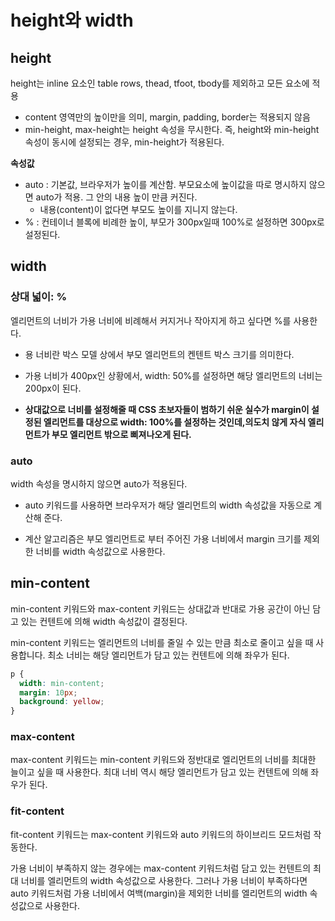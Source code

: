 # height와 width



## height
height는 inline 요소인 table rows, thead, tfoot, tbody를 제외하고 모든 요소에 적용 

* content 영역만의 높이만을 의미, margin, padding, border는 적용되지 않음
* min-height, max-height는 height 속성을 무시한다. 즉, height와 min-height 속성이 동시에 설정되는 경우, min-height가 적용된다. 


**속성값**     

* auto : 기본값, 브라우저가 높이를 계산함. 부모요소에 높이값을 따로 명시하지 않으면 auto가 적용. 그 안의 내용 높이 만큼 커진다. 
  * 내용(content)이 없다면 부모도 높이를 지니지 않는다. 
* % : 컨테이너 블록에 비례한 높이, 부모가 300px일때 100%로 설정하면 300px로 설정된다. 





## width 

### 상대 넓이: %
엘리먼트의 너비가 가용 너비에 비례해서 커지거나 작아지게 하고 싶다면 %를 사용한다. 

* 용 너비란 박스 모델 상에서 부모 엘리먼트의 켄텐트 박스 크기를 의미한다. 
* 가용 너비가 400px인 상황에서, width: 50%를 설정하면 해당 엘리먼트의 너비는 200px이 된다. 


* **상대값으로 너비를 설정해줄 때 CSS 초보자들이 범하기 쉬운 실수가 margin이 설정된 엘리먼트를 대상으로 width: 100%를 설정하는 것인데,의도치 않게 자식 엘리먼트가 부모 엘리먼트 밖으로 삐져나오게 된다.**

### auto 
width 속성을 명시하지 않으면 auto가 적용된다. 

* auto 키워드를 사용하면 브라우저가 해당 엘리먼트의 width 속성값을 자동으로 계산해 준다. 

* 계산 알고리즘은 부모 엘리먼트로 부터 주어진 가용 너비에서 margin 크기를 제외한 너비를 width 속성값으로 사용한다. 

## min-content 

min-content 키워드와 max-content 키워드는 상대값과 반대로 가용 공간이 아닌 담고 있는 컨텐트에 의해 width 속성값이 결정된다. 

min-content 키워드는 엘리먼트의 너비를 줄일 수 있는 만큼 최소로 줄이고 싶을 때 사용합니다. 최소 너비는 해당 엘리먼트가 담고 있는 컨텐트에 의해 좌우가 된다. 

```css
p {
  width: min-content;
  margin: 10px;
  background: yellow;
}
```


### max-content

max-content 키워드는 min-content 키워드와 정반대로 엘리먼트의 너비를 최대한 늘이고 싶을 때 사용한다. 최대 너비 역시 해당 엘리먼트가 담고 있는 컨텐트에 의해 좌우가 된다. 


### fit-content
fit-content 키워드는 max-content 키워드와 auto 키워드의 하이브리드 모드처럼 작동한다. 

가용 너비이 부족하지 않는 경우에는 max-content 키워드처럼 담고 있는 컨텐트의 최대 너비를 엘리먼트의 width 속성값으로 사용한다. 그러나 가용 너비이 부족하다면 auto 키워드처럼 가용 너비에서 여백(margin)을 제외한 너비를 엘리먼트의 width 속성값으로 사용한다. 


